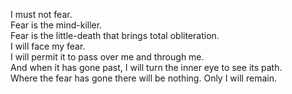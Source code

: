 I must not fear.\
Fear is the mind-killer.\
Fear is the little-death that brings total obliteration.\
I will face my fear.\
I will permit it to pass over me and through me.\
And when it has gone past, I will turn the inner eye to see its path.\
Where the fear has gone there will be nothing. Only I will remain.
